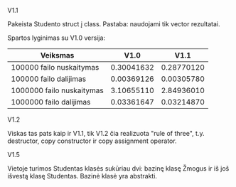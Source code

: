 V1.1

Pakeista Studento struct į class.
Pastaba: naudojami tik vector rezultatai.

Spartos lyginimas su V1.0 versija:

|          Veiksmas          |     V1.0   |    V1.1    |
|----------------------------|------------|------------|
| 100000 failo nuskaitymas   | 0.30041632 | 0.28770120 |
| 100000 failo dalijimas     | 0.00369126 | 0.00305780 |
| 1000000 failo nuskaitymas  | 3.10655110 | 2.84936010 |
| 1000000 failo dalijimas    | 0.03361647 | 0.03214870 |

V1.2

Viskas tas pats kaip ir V1.1, tik V1.2 čia realizuota "rule of three", t.y. destructor, copy constructor ir copy assignment operator.

V1.5

Vietoje turimos Studentas klasės sukūriau dvi: bazinę klasę Žmogus ir iš još išvestą klasę Studentas. Bazinė klasė yra abstrakti.
